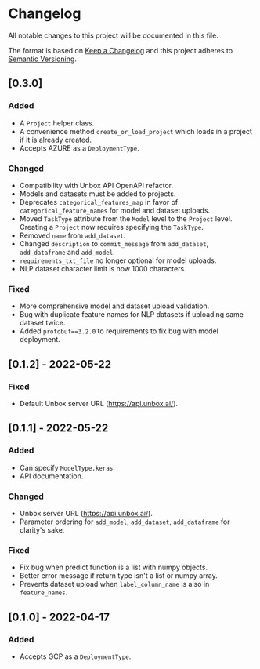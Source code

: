 # Changelog

All notable changes to this project will be documented in this file.

The format is based on [Keep a Changelog](http://keepachangelog.com/en/1.0.0/)
and this project adheres to [Semantic Versioning](http://semver.org/spec/v2.0.0.html).

## [0.3.0]

### Added

* A `Project` helper class.
* A convenience method `create_or_load_project` which loads in a project if it is already created.
* Accepts AZURE as a `DeploymentType`.

### Changed

* Compatibility with Unbox API OpenAPI refactor.
* Models and datasets must be added to projects.
* Deprecates `categorical_features_map` in favor of `categorical_feature_names` for model and dataset uploads.
* Moved `TaskType` attribute from the `Model` level to the `Project` level. Creating a `Project` now requires specifying the `TaskType`.
* Removed `name` from `add_dataset`.
* Changed `description` to `commit_message` from `add_dataset`, `add_dataframe` and `add_model`.
* `requirements_txt_file` no longer optional for model uploads.
* NLP dataset character limit is now 1000 characters.

### Fixed

* More comprehensive model and dataset upload validation.
* Bug with duplicate feature names for NLP datasets if uploading same dataset twice.
* Added `protobuf==3.2.0` to requirements to fix bug with model deployment.

## [0.1.2] - 2022-05-22

### Fixed

* Default Unbox server URL (<https://api.unbox.ai/>).

## [0.1.1] - 2022-05-22

### Added

* Can specify `ModelType.keras`.
* API documentation.

### Changed

* Unbox server URL (<https://api.unbox.ai/>).
* Parameter ordering for `add_model`, `add_dataset`, `add_dataframe` for clarity's sake.

### Fixed

* Fix bug when predict function is a list with numpy objects.
* Better error message if return type isn't a list or numpy array.
* Prevents dataset upload when `label_column_name` is also in `feature_names`.

## [0.1.0] - 2022-04-17

### Added

* Accepts GCP as a `DeploymentType`.
